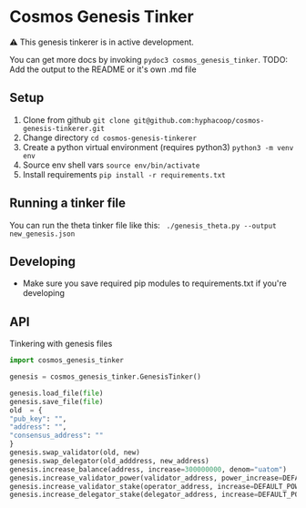 # Cosmos Genesis Tinker

⚠️ This genesis tinkerer is in active development. 

You can get more docs by invoking `pydoc3 cosmos_genesis_tinker`.
TODO: Add the output to the README or it's own .md file

## Setup

1. Clone from github `git clone git@github.com:hyphacoop/cosmos-genesis-tinkerer.git`
2. Change directory `cd cosmos-genesis-tinkerer`
3. Create a python virtual environment (requires python3) `python3 -m venv env`
4. Source env shell vars  `source env/bin/activate`
5. Install requirements `pip install -r requirements.txt`

## Running a tinker file

You can run the theta tinker file like this: ` ./genesis_theta.py --output new_genesis.json`

## Developing

* Make sure you save required pip modules to requirements.txt if you're developing
## API

Tinkering with genesis files

```python
import cosmos_genesis_tinker

genesis = cosmos_genesis_tinker.GenesisTinker()

genesis.load_file(file)
genesis.save_file(file)
old  = {
"pub_key": "",
"address": "",
"consensus_address": ""
}
genesis.swap_validator(old, new)
genesis.swap_delegator(old_adddress, new_address)
genesis.increase_balance(address, increase=300000000, denom="uatom")
genesis.increase_validator_power(validator_address, power_increase=DEFAULT_POWER)
genesis.increase_validator_stake(operator_address, increase=DEFAULT_POWER*POWER_TO_TOKENS)
genesis.increase_delegator_stake(delegator_address, increase=DEFAULT_POWER*POWER_TO_TOKENS)
```
